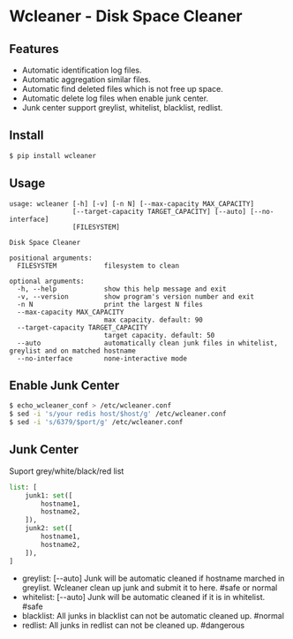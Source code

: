 # Wcleaner - Disk Space Cleaner

## Features
* Automatic identification log files.
* Automatic aggregation similar files.
* Automatic find deleted files which is not free up space.
* Automatic delete log files when enable junk center.
* Junk center support greylist, whitelist, blacklist, redlist.

## Install
````bash
$ pip install wcleaner
````

## Usage
````
usage: wcleaner [-h] [-v] [-n N] [--max-capacity MAX_CAPACITY]
                [--target-capacity TARGET_CAPACITY] [--auto] [--no-interface]
                [FILESYSTEM]

Disk Space Cleaner

positional arguments:
  FILESYSTEM            filesystem to clean

optional arguments:
  -h, --help            show this help message and exit
  -v, --version         show program's version number and exit
  -n N                  print the largest N files
  --max-capacity MAX_CAPACITY
                        max capacity. default: 90
  --target-capacity TARGET_CAPACITY
                        target capacity. default: 50
  --auto                automatically clean junk files in whitelist, greylist and on matched hostname
  --no-interface        none-interactive mode
````

## Enable Junk Center
````bash
$ echo_wcleaner_conf > /etc/wcleaner.conf
$ sed -i 's/your redis host/$host/g' /etc/wcleaner.conf
$ sed -i 's/6379/$port/g' /etc/wcleaner.conf
````

## Junk Center
Suport grey/white/black/red list

```python
list: [
    junk1: set([
        hostname1,
        hostname2,
    ]),
    junk2: set([
        hostname1,
        hostname2,
    ]),
]
```

* greylist:  [--auto] Junk will be automatic cleaned if hostname marched in greylist. Wcleaner clean up junk and submit it to here. #safe or normal
* whitelist: [--auto] Junk will be automatic cleaned if it is in whitelist. #safe
* blacklist: All junks in blacklist can not be automatic cleaned up. #normal
* redlist:  All junks in redlist can not be cleaned up. #dangerous
